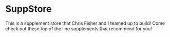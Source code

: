 # SuppStore
This is a supplement store that Chris Fisher and I teamed up to build!
Come  check out these top of the line supplements that recommend for you!
